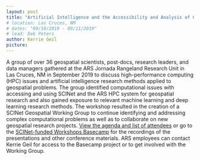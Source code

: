 ```yaml
---
layout: post
title: "Artificial Intelligence and the Accessibility and Analysis of Geospatial Data: A SCINet Workshop"
# location: Las Cruces, NM
# dates: "09/10/2019 - 09/11/2019"
# lead: Deb Peters
author: Kerrie Geil
picture:
---
```


A group of over 36 geospatial scientists, post-docs, research leaders, and data managers gathered at the ARS Jornada Rangeland Research Unit in Las Cruces, NM in September 2019 to discuss high-performance computing (HPC) issues and artificial intelligence research methods applied to geospatial problems. The group identified computational issues with accessing and using SCINet and the ARS HPC system for geospatial research and also gained exposure to relevant machine learning and deep learning research methods. The workshop resulted in the creation of a SCINet Geospatial Working Group to continue identifying and addressing complex computational problems as well as to collaborate on new geospatial research projects. [View the agenda and list of attendees](https://public.3.basecamp.com/p/onkV9FoB24Tg2Gs67RrUbuAg) or go to the [SCINet-funded Workshops Basecamp](https://3.basecamp.com/3625179/projects/13798928) for the recordings of the presentations and other conference materials. ARS employees can contact Kerrie Geil for access to the Basecamp project or to get involved with the Working Group.

